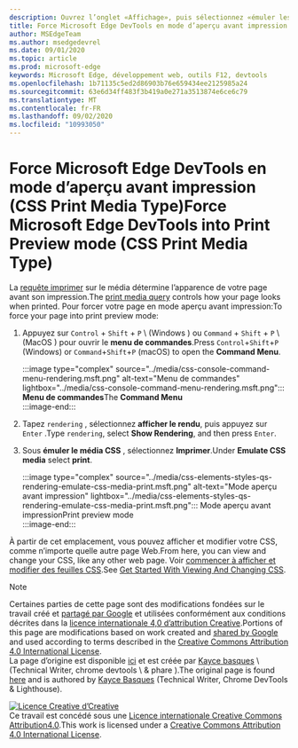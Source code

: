 ```yaml
---
description: Ouvrez l’onglet «Affichage», puis sélectionnez «émuler les médias CSS» > «imprimer».
title: Force Microsoft Edge DevTools en mode d’aperçu avant impression (CSS Print Media Type)
author: MSEdgeTeam
ms.author: msedgedevrel
ms.date: 09/01/2020
ms.topic: article
ms.prod: microsoft-edge
keywords: Microsoft Edge, développement web, outils F12, devtools
ms.openlocfilehash: 1b71135c5ed2d86903b76e659434ee2125985a24
ms.sourcegitcommit: 63e6d34ff483f3b419a0e271a3513874e6ce6c79
ms.translationtype: MT
ms.contentlocale: fr-FR
ms.lasthandoff: 09/02/2020
ms.locfileid: "10993050"
---
```

<!-- Copyright Kayce Basques 

   Licensed under the Apache License, Version 2.0 (the "License");
   you may not use this file except in compliance with the License.
   You may obtain a copy of the License at

       https://www.apache.org/licenses/LICENSE-2.0

   Unless required by applicable law or agreed to in writing, software
   distributed under the License is distributed on an "AS IS" BASIS,
   WITHOUT WARRANTIES OR CONDITIONS OF ANY KIND, either express or implied.
   See the License for the specific language governing permissions and
   limitations under the License.  -->





# <span data-ttu-id="f978a-104">Force Microsoft Edge DevTools en mode d’aperçu avant impression (CSS Print Media Type)</span><span class="sxs-lookup"><span data-stu-id="f978a-104">Force Microsoft Edge DevTools into Print Preview mode (CSS Print Media Type)</span></span>   



<span data-ttu-id="f978a-105">La [requête imprimer][MDNUsingMediaQueries] sur le média détermine l’apparence de votre page avant son impression.</span><span class="sxs-lookup"><span data-stu-id="f978a-105">The [print media query][MDNUsingMediaQueries] controls how your page looks when printed.</span></span>  <span data-ttu-id="f978a-106">Pour forcer votre page en mode aperçu avant impression:</span><span class="sxs-lookup"><span data-stu-id="f978a-106">To force your page into print preview mode:</span></span>  

1.  <span data-ttu-id="f978a-107">Appuyez sur `Control` + `Shift` + `P` \ (Windows \) ou `Command` + `Shift` + `P` \ (MacOS \) pour ouvrir le **menu de commandes**.</span><span class="sxs-lookup"><span data-stu-id="f978a-107">Press `Control`+`Shift`+`P` \(Windows\) or `Command`+`Shift`+`P` \(macOS\) to open the **Command Menu**.</span></span>  
    
    :::image type="complex" source="../media/css-console-command-menu-rendering.msft.png" alt-text="Menu de commandes" lightbox="../media/css-console-command-menu-rendering.msft.png":::
       <span data-ttu-id="f978a-109">**Menu de commandes**</span><span class="sxs-lookup"><span data-stu-id="f978a-109">The **Command Menu**</span></span>  
    :::image-end:::  
    
1.  <span data-ttu-id="f978a-110">Tapez `rendering` , sélectionnez **afficher le rendu**, puis appuyez sur `Enter` .</span><span class="sxs-lookup"><span data-stu-id="f978a-110">Type `rendering`, select **Show Rendering**, and then press `Enter`.</span></span>  
1.  <span data-ttu-id="f978a-111">Sous **émuler le média CSS** , sélectionnez **Imprimer**.</span><span class="sxs-lookup"><span data-stu-id="f978a-111">Under **Emulate CSS media** select **print**.</span></span>  
    
    :::image type="complex" source="../media/css-elements-styles-qs-rendering-emulate-css-media-print.msft.png" alt-text="Mode aperçu avant impression" lightbox="../media/css-elements-styles-qs-rendering-emulate-css-media-print.msft.png":::
       <span data-ttu-id="f978a-113">Mode aperçu avant impression</span><span class="sxs-lookup"><span data-stu-id="f978a-113">Print preview mode</span></span>  
    :::image-end:::  
    
<span data-ttu-id="f978a-114">À partir de cet emplacement, vous pouvez afficher et modifier votre CSS, comme n’importe quelle autre page Web.</span><span class="sxs-lookup"><span data-stu-id="f978a-114">From here, you can view and change your CSS, like any other web page.</span></span>  <span data-ttu-id="f978a-115">Voir [commencer à afficher et modifier des feuilles CSS][DevToolsCSSGetStarted].</span><span class="sxs-lookup"><span data-stu-id="f978a-115">See [Get Started With Viewing And Changing CSS][DevToolsCSSGetStarted].</span></span>  

<!--  
 


-->  

<!-- links -->  

[MicrosoftEdgeDevTools]: ../../devtools-guide-chromium.md "Outils de développement Microsoft Edge (chrome) | Documents Microsoft"  
[DevToolsCSSGetStarted]: ./index.md "Découvrir comment afficher et modifier des feuilles CSS | Documents Microsoft"  

[MDNUsingMediaQueries]: https://developer.mozilla.org/docs/Web/CSS/Media_Queries/Using_media_queries "Utilisation de requêtes multimédias | MDN"  

> [!NOTE]
> <span data-ttu-id="f978a-119">Certaines parties de cette page sont des modifications fondées sur le travail créé et [partagé par Google][GoogleSitePolicies] et utilisées conformément aux conditions décrites dans la [licence internationale 4,0 d’attribution Creative][CCA4IL].</span><span class="sxs-lookup"><span data-stu-id="f978a-119">Portions of this page are modifications based on work created and [shared by Google][GoogleSitePolicies] and used according to terms described in the [Creative Commons Attribution 4.0 International License][CCA4IL].</span></span>  
> <span data-ttu-id="f978a-120">La page d’origine est disponible [ici](https://developers.google.com/web/tools/chrome-devtools/css/print-preview) et est créée par [Kayce basques][KayceBasques] \ (Technical Writer, chrome devtools \ & phare \).</span><span class="sxs-lookup"><span data-stu-id="f978a-120">The original page is found [here](https://developers.google.com/web/tools/chrome-devtools/css/print-preview) and is authored by [Kayce Basques][KayceBasques] \(Technical Writer, Chrome DevTools \& Lighthouse\).</span></span>  

[![Licence Creative d’Creative][CCby4Image]][CCA4IL]  
<span data-ttu-id="f978a-122">Ce travail est concédé sous une [Licence internationale Creative Commons Attribution4.0][CCA4IL].</span><span class="sxs-lookup"><span data-stu-id="f978a-122">This work is licensed under a [Creative Commons Attribution 4.0 International License][CCA4IL].</span></span>  

[CCA4IL]: https://creativecommons.org/licenses/by/4.0  
[CCby4Image]: https://i.creativecommons.org/l/by/4.0/88x31.png  
[GoogleSitePolicies]: https://developers.google.com/terms/site-policies  
[KayceBasques]: https://developers.google.com/web/resources/contributors/kaycebasques  

